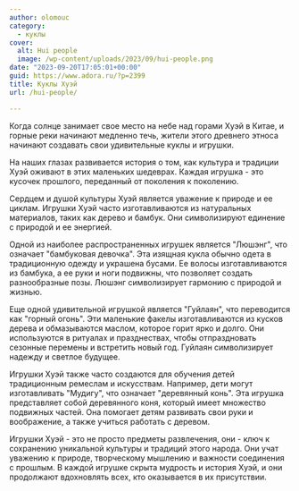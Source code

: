 ```yaml
---
author: olomouc
category:
  - куклы
cover:
  alt: Hui people
  image: /wp-content/uploads/2023/09/hui-people.png
date: "2023-09-20T17:05:01+00:00"
guid: https://www.adora.ru/?p=2399
title: Куклы Хуэй
url: /hui-people/

---
```

Когда солнце занимает свое место на небе над горами Хуэй в Китае, и горные реки начинают медленно течь, жители этого древнего этноса начинают создавать свои удивительные куклы и игрушки.

На наших глазах развивается история о том, как культура и традиции Хуэй оживают в этих маленьких шедеврах. Каждая игрушка \- это кусочек прошлого, переданный от поколения к поколению.

Сердцем и душой культуры Хуэй является уважение к природе и ее циклам. Игрушки Хуэй часто изготавливаются из натуральных материалов, таких как дерево и бамбук. Они символизируют единение с природой и ее энергией.

Одной из наиболее распространенных игрушек является "Люшэнг", что означает "бамбуковая девочка". Эта изящная кукла обычно одета в традиционную одежду и украшена бусами. Ее волосы изготавливаются из бамбука, а ее руки и ноги подвижны, что позволяет создать разнообразные позы. Люшэнг символизирует гармонию с природой и жизнью.

Еще одной удивительной игрушкой является "Гуйлаян", что переводится как "горный огонь". Эти маленькие факелы изготавливаются из кусков дерева и обмазываются маслом, которое горит ярко и долго. Они используются в ритуалах и празднествах, чтобы отпраздновать сезонные перемены и встретить новый год. Гуйлаян символизирует надежду и светлое будущее.

Игрушки Хуэй также часто создаются для обучения детей традиционным ремеслам и искусствам. Например, дети могут изготавливать "Мудигу", что означает "деревянный конь". Эта игрушка представляет собой деревянного коня, который имеет множество подвижных частей. Она помогает детям развивать свои руки и воображение, а также учиться работать с деревом.

Игрушки Хуэй \- это не просто предметы развлечения, они \- ключ к сохранению уникальной культуры и традиций этого народа. Они учат уважению к природе, творческому мышлению и важности соединения с прошлым. В каждой игрушке скрыта мудрость и история Хуэй, и они продолжают вдохновлять всех, кто оказывается в их присутствии.
